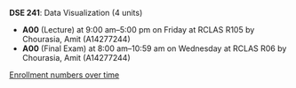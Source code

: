 **DSE 241**: Data Visualization (4 units)

- **A00** (Lecture) at 9:00 am–5:00 pm on Friday at RCLAS R105 by Chourasia, Amit (A14277244)
- **A00** (Final Exam) at 8:00 am–10:59 am on Wednesday at RCLAS R06 by Chourasia, Amit (A14277244)

[Enrollment numbers over time](./DSE241.tsv)
